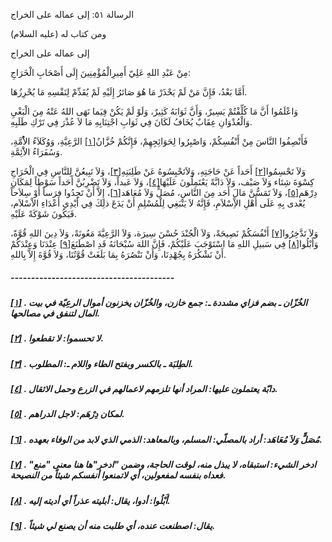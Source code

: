   الرسالة  ٥١: إلى عماله على الخراج	

ومن كتاب له (عليه السلام)

إلى عماله على الخراج

مِنْ عَبْدِ اللهِ عَلِيّ أَمِيرِالْمُؤْمِنِينَ إِلَى أَصْحَابِ الْخَرَاجِ:

أَمَّا بَعْدُ، فَإِنَّ مَنْ لَمْ يَحْذَرْ مَا هُوَ صَائرُ إِلَيْهِ لَمْ يُقَدِّمْ لِنَفْسِهِ مَا يُحْرِزُهَا.

وَاعْلَمُوا أَنَّ مَا كُلِّفْتُمْ يَسِيرٌ، وَأَنَّ  ثَوَابَهُ كَثِيرٌ، وَلَوْ لَمْ يَكُنْ فِيَما نَهَى اللهُ عَنْهُ مِنَ  الْبَغْيِ وَالْعُدْوَانِ عِقَابٌ يُخَافُ لَكَانَ فِي ثَوَابِ  اجْتِنَابِهِ مَا لاَ عُذْرَ فِي تَرْكِ طَلَبِهِ.

فَأَنْصِفُوا النَّاسَ مِنْ أَنْفُسِكُمْ، وَاصْبِرُوا لِحَوَائِجِهِمْ، فَإِنَّكُمْ خُزَّانُ[[١\]](https://arabic.balaghah.net/node/779#_ftn1) الرَّعِيَّةِ، وَوُكَلاَءُ الاُْمَّةِ، وَسُفَرَاءُ الاَْئِمَّةِ.

وَلاَ تَحْسِمُوا[[٢\]](https://arabic.balaghah.net/node/779#_ftn2) أَحَداً عَنْ حَاجَتِهِ، وَلاَتَحْبِسُوهُ عَنْ طَلِبَتِهِ[[٣\]](https://arabic.balaghah.net/node/779#_ftn3)، وَلاَ تَبِيعُنَّ لِلنَّاسِ فِي الْخَرَاجِ كِسْوَةَ شِتَاء وَلاَ صَيْف، وَلاَ دَابَّةً يَعْتَمِلُونَ عَلَيْهَا[[٤\]](https://arabic.balaghah.net/node/779#_ftn4)، وَلاَ عَبداً، وَلاَ تَضْرِبُنَّ أَحَداً سَوْطاً لِمَكَانِ دِرْهَم[[٥\]](https://arabic.balaghah.net/node/779#_ftn5)، وَلاَ تَمَسُّنَّ مَالَ أَحَد مِنَ النَّاسِ، مُصَلٍّ وَلاَ مُعَاهَد[[٦\]](https://arabic.balaghah.net/node/779#_ftn6)، إِلاَّ أَنْ تَجِدُوا فرَساً أَوْ سِلاَحاً يُعْدى بِهِ عَلَى أَهْلِ  الاِْسْلاَمِ، فَإِنَّهُ لاَ يَنْبَغِي لِلْمُسْلِمِ أَنْ يَدَعَ ذلِكَ فِي أَيْدِي أَعْدَاءِ الاْسْلاَم، فَيَكُونَ شَوْكَةً عَلَيْهِ.

وَلاَ تَدَّخِرُوا[[٧\]](https://arabic.balaghah.net/node/779#_ftn7) أَنْفُسَكُمْ نَصِيحَةً، وَلاَ الْجُنْدَ حُسْنَ سِيرَة، وَلاَ الرَّعِيَّةَ مَعُونَةً، وَلاَ دِينَ اللهِ قُوَّةً، وَأَبْلُوا[[٨\]](https://arabic.balaghah.net/node/779#_ftn8) فِي سَبيلِ اللهِ مَا اسْتَوْجَبَ عَلَيْكُمْ، فَإِنَّ اللهَ سُبْحَانَهُ قَدِ اصْطَنَعَ[[٩\]](https://arabic.balaghah.net/node/779#_ftn9) عِنْدَنَا وَعِنْدَكُمْ أَنْ نَشْكُرَهُ بِجُهْدِنَا، وَأَنْ نَنْصُرَهُ بِمَا بَلَغَتْ قُوَّتُنَا، وَلاَ قُوَّةَ إِلاَّ بِاللهِ.

##### ----------------------------------------

##### [[١\]](https://arabic.balaghah.net/node/779#_ftnref1) . الخُزّان ـ بضم فزاي مشددة ـ: جمع خازن، والخُزّان يخزنون أموال الرعِيّة في بيت المال لتنفق في مصالحها.

##### [[٢\]](https://arabic.balaghah.net/node/779#_ftnref2) . لا تحسموا: لا تقطعوا.

##### [[٣\]](https://arabic.balaghah.net/node/779#_ftnref3) . الطِلبَة ـ بالكسر وبفتح الطاء واللام ـ: المطلوب.

##### [[٤\]](https://arabic.balaghah.net/node/779#_ftnref4) . دابّة يعتملون عليها: المراد أنها تلزمهم لاعمالهم في الزرع وحمل الاثقال.

##### [[٥\]](https://arabic.balaghah.net/node/779#_ftnref5) . لمكان دِرْهَم: لاجل الدراهم.

##### [[٦\]](https://arabic.balaghah.net/node/779#_ftnref6) . مُصَلٍّ وَلاَ مُعَاهَد: أراد بالمصلّي: المسلم، وبالمعاهد: الذمي الذي لابد من الوفاء بعهده.

##### [[٧\]](https://arabic.balaghah.net/node/779#_ftnref7) . ادخر الشيء: استبقاه، لا يبذل منه، لوقت الحاجة، وضمن "ادخر"ها هنا معنى "منع" فعداه بنفسه لمفعولين، أي لاتمنعوا أنفسكم شيئاً من النصيحة.

##### [[٨\]](https://arabic.balaghah.net/node/779#_ftnref8) . أَبْلُوا: أدوا، يقال: أبليته عذراً أي أديته إليه.

##### [[٩\]](https://arabic.balaghah.net/node/779#_ftnref9) . يقال: اصطنعت عنده، أي طلبت منه أن يصنع لي شيئاً. 
